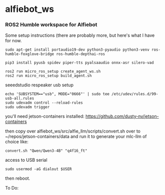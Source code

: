 # alfiebot_ws

### ROS2 Humble workspace for Alfiebot

Some setup instructions (there are probably more, but here's what I have for now.
 

    sudo apt-get install portaudio19-dev python3-pyaudio python3-venv ros-humble-foxglove-bridge ros-humble-depthai-ros
     
    pip3 install pyusb spidev piper-tts pyalsaaudio onnx-asr silero-vad

    ros2 run micro_ros_setup create_agent_ws.sh
    ros2 run micro_ros_setup build_agent.sh

  

seeedstudio respeaker usb setup

    echo 'SUBSYSTEM=="usb", MODE="0666"' | sudo tee /etc/udev/rules.d/99-usb-all.rules
    sudo udevadm control --reload-rules
    sudo udevadm trigger

  you'll need jetson-containers installed:
  https://github.com/dusty-nv/jetson-containers

then copy over alfiebot_ws/src/alfie_llm/scripts/convert.sh over to ~/repos/jetson-containers/data and run it to generate your mlc-llm of choice like:

    convert.sh "Qwen/Qwen3-4B" "q4f16_ft"



access to USB serial

    sudo usermod -aG dialout $USER

then reboot.



To Do:




